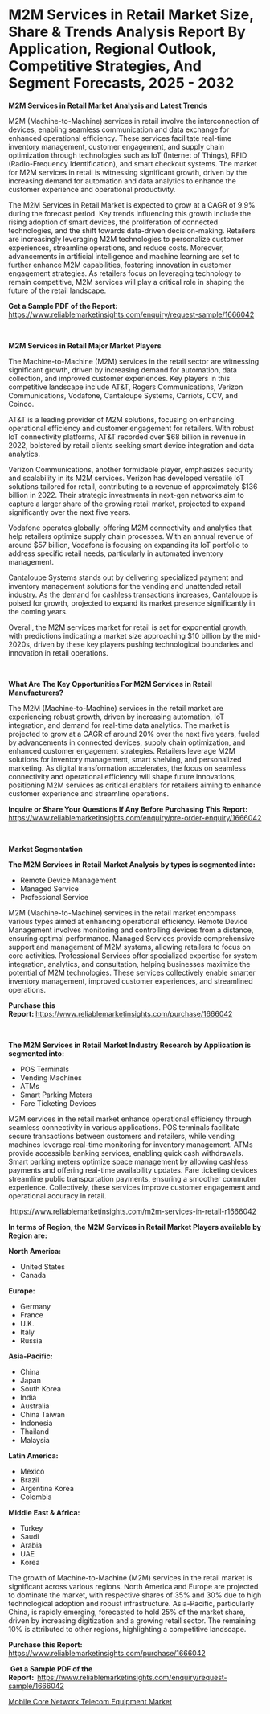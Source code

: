 <p><h1>M2M Services in Retail Market Size, Share & Trends Analysis Report By Application, Regional Outlook, Competitive Strategies, And Segment Forecasts, 2025 - 2032</h1></p><p><strong>M2M Services in Retail Market Analysis and Latest Trends</strong></p>
<p><p>M2M (Machine-to-Machine) services in retail involve the interconnection of devices, enabling seamless communication and data exchange for enhanced operational efficiency. These services facilitate real-time inventory management, customer engagement, and supply chain optimization through technologies such as IoT (Internet of Things), RFID (Radio-Frequency Identification), and smart checkout systems. The market for M2M services in retail is witnessing significant growth, driven by the increasing demand for automation and data analytics to enhance the customer experience and operational productivity.</p><p>The M2M Services in Retail Market is expected to grow at a CAGR of 9.9% during the forecast period. Key trends influencing this growth include the rising adoption of smart devices, the proliferation of connected technologies, and the shift towards data-driven decision-making. Retailers are increasingly leveraging M2M technologies to personalize customer experiences, streamline operations, and reduce costs. Moreover, advancements in artificial intelligence and machine learning are set to further enhance M2M capabilities, fostering innovation in customer engagement strategies. As retailers focus on leveraging technology to remain competitive, M2M services will play a critical role in shaping the future of the retail landscape.</p></p>
<p><strong>Get a Sample PDF of the Report:&nbsp;</strong> <a href="https://www.reliablemarketinsights.com/enquiry/request-sample/1666042?utm_campaign=3314&utm_medium=2&utm_source=Github&utm_content=ia&utm_term=08042025&utm_id=m2m-services-in-retail">https://www.reliablemarketinsights.com/enquiry/request-sample/1666042</a></p>
<p>&nbsp;</p>
<p><strong>M2M Services in Retail Major Market Players</strong></p>
<p><p>The Machine-to-Machine (M2M) services in the retail sector are witnessing significant growth, driven by increasing demand for automation, data collection, and improved customer experiences. Key players in this competitive landscape include AT&T, Rogers Communications, Verizon Communications, Vodafone, Cantaloupe Systems, Carriots, CCV, and Coinco.</p><p>AT&T is a leading provider of M2M solutions, focusing on enhancing operational efficiency and customer engagement for retailers. With robust IoT connectivity platforms, AT&T recorded over $68 billion in revenue in 2022, bolstered by retail clients seeking smart device integration and data analytics. </p><p>Verizon Communications, another formidable player, emphasizes security and scalability in its M2M services. Verizon has developed versatile IoT solutions tailored for retail, contributing to a revenue of approximately $136 billion in 2022. Their strategic investments in next-gen networks aim to capture a larger share of the growing retail market, projected to expand significantly over the next five years.</p><p>Vodafone operates globally, offering M2M connectivity and analytics that help retailers optimize supply chain processes. With an annual revenue of around $57 billion, Vodafone is focusing on expanding its IoT portfolio to address specific retail needs, particularly in automated inventory management.</p><p>Cantaloupe Systems stands out by delivering specialized payment and inventory management solutions for the vending and unattended retail industry. As the demand for cashless transactions increases, Cantaloupe is poised for growth, projected to expand its market presence significantly in the coming years.</p><p>Overall, the M2M services market for retail is set for exponential growth, with predictions indicating a market size approaching $10 billion by the mid-2020s, driven by these key players pushing technological boundaries and innovation in retail operations.</p></p>
<p>&nbsp;</p>
<p><strong>What Are The Key Opportunities For M2M Services in Retail Manufacturers?</strong></p>
<p><p>The M2M (Machine-to-Machine) services in the retail market are experiencing robust growth, driven by increasing automation, IoT integration, and demand for real-time data analytics. The market is projected to grow at a CAGR of around 20% over the next five years, fueled by advancements in connected devices, supply chain optimization, and enhanced customer engagement strategies. Retailers leverage M2M solutions for inventory management, smart shelving, and personalized marketing. As digital transformation accelerates, the focus on seamless connectivity and operational efficiency will shape future innovations, positioning M2M services as critical enablers for retailers aiming to enhance customer experience and streamline operations.</p></p>
<p><strong>Inquire or Share Your Questions If Any Before Purchasing This Report:</strong> <a href="https://www.reliablemarketinsights.com/enquiry/pre-order-enquiry/1666042?utm_campaign=3314&utm_medium=2&utm_source=Github&utm_content=ia&utm_term=08042025&utm_id=m2m-services-in-retail">https://www.reliablemarketinsights.com/enquiry/pre-order-enquiry/1666042</a></p>
<p>&nbsp;</p>
<p><strong>Market Segmentation</strong></p>
<p><strong>The M2M Services in Retail Market Analysis by types is segmented into:</strong></p>
<p><ul><li>Remote Device Management</li><li>Managed Service</li><li>Professional Service</li></ul></p>
<p><p>M2M (Machine-to-Machine) services in the retail market encompass various types aimed at enhancing operational efficiency. Remote Device Management involves monitoring and controlling devices from a distance, ensuring optimal performance. Managed Services provide comprehensive support and management of M2M systems, allowing retailers to focus on core activities. Professional Services offer specialized expertise for system integration, analytics, and consultation, helping businesses maximize the potential of M2M technologies. These services collectively enable smarter inventory management, improved customer experiences, and streamlined operations.</p></p>
<p><strong>Purchase this Report:&nbsp;</strong><a href="https://www.reliablemarketinsights.com/purchase/1666042?utm_campaign=3314&utm_medium=2&utm_source=Github&utm_content=ia&utm_term=08042025&utm_id=m2m-services-in-retail">https://www.reliablemarketinsights.com/purchase/1666042</a></p>
<p>&nbsp;</p>
<p><strong>The M2M Services in Retail Market Industry Research by Application is segmented into:</strong></p>
<p><ul><li>POS Terminals</li><li>Vending Machines</li><li>ATMs</li><li>Smart Parking Meters</li><li>Fare Ticketing Devices</li></ul></p>
<p><p>M2M services in the retail market enhance operational efficiency through seamless connectivity in various applications. POS terminals facilitate secure transactions between customers and retailers, while vending machines leverage real-time monitoring for inventory management. ATMs provide accessible banking services, enabling quick cash withdrawals. Smart parking meters optimize space management by allowing cashless payments and offering real-time availability updates. Fare ticketing devices streamline public transportation payments, ensuring a smoother commuter experience. Collectively, these services improve customer engagement and operational accuracy in retail.</p></p>
<p><a href="https://www.reliablemarketinsights.com/m2m-services-in-retail-r1666042?utm_campaign=3314&utm_medium=2&utm_source=Github&utm_content=ia&utm_term=08042025&utm_id=m2m-services-in-retail">&nbsp;https://www.reliablemarketinsights.com/m2m-services-in-retail-r1666042</a></p>
<p><strong>In terms of Region, the M2M Services in Retail Market Players available by Region are:</strong></p>
<p>
    <p> <strong> North America: </strong>
        <ul>
            <li>United States</li>
            <li>Canada</li>
        </ul>
        </p> 
    <p> <strong> Europe: </strong>
        <ul>
            <li>Germany</li>
            <li>France</li>
            <li>U.K.</li>
            <li>Italy</li>
            <li>Russia</li>
        </ul>
        </p> 
    <p> <strong> Asia-Pacific: </strong>
        <ul>
            <li>China</li>
            <li>Japan</li>
            <li>South Korea</li>
            <li>India</li>
            <li>Australia</li>
            <li>China Taiwan</li>
            <li>Indonesia</li>
            <li>Thailand</li>
            <li>Malaysia</li>
        </ul>
        </p> 
    <p> <strong> Latin America: </strong>
        <ul>
            <li>Mexico</li>
            <li>Brazil</li>
            <li>Argentina Korea</li>
            <li>Colombia</li>
        </ul>
        </p> 
    <p> <strong> Middle East & Africa: </strong>
        <ul>
            <li>Turkey</li>
            <li>Saudi</li>
            <li>Arabia</li>
            <li>UAE</li>
            <li>Korea</li>
        </ul>
    </p>
    </p>
<p><p>The growth of Machine-to-Machine (M2M) services in the retail market is significant across various regions. North America and Europe are projected to dominate the market, with respective shares of 35% and 30% due to high technological adoption and robust infrastructure. Asia-Pacific, particularly China, is rapidly emerging, forecasted to hold 25% of the market share, driven by increasing digitization and a growing retail sector. The remaining 10% is attributed to other regions, highlighting a competitive landscape.</p></p>
<p><strong>Purchase this Report: </strong><a href="https://www.reliablemarketinsights.com/purchase/1666042?utm_campaign=3314&utm_medium=2&utm_source=Github&utm_content=ia&utm_term=08042025&utm_id=m2m-services-in-retail">https://www.reliablemarketinsights.com/purchase/1666042</a></p>
<p>&nbsp;<strong>Get a Sample PDF of the Report:&nbsp;&nbsp;</strong><a href="https://www.reliablemarketinsights.com/enquiry/request-sample/1666042?utm_campaign=3314&utm_medium=2&utm_source=Github&utm_content=ia&utm_term=08042025&utm_id=m2m-services-in-retail">https://www.reliablemarketinsights.com/enquiry/request-sample/1666042</a></p>
<p><strong></strong></p>
<p><p><a href="https://github.com/stickkinkel/Market-Research-Report-List-1/blob/main/mobile-core-network-telecom-equipment-market.md?utm_campaign=3314&utm_medium=2&utm_source=Github&utm_content=ia&utm_term=08042025&utm_id=m2m-services-in-retail">Mobile Core Network Telecom Equipment Market</a></p></p>